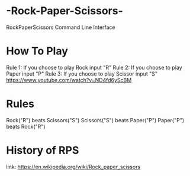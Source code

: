 # -Rock-Paper-Scissors-
 RockPaperScissors Command Line Interface

 # How To Play 
 Rule 1: If you choose to play Rock input "R"
 Rule 2: If you choose to play Paper input "P"
 Rule 3: If you choose to play Scissor input "S"
https://www.youtube.com/watch?v=ND4fd6yScBM
 # Rules
 Rock("R") beats Scissors("S")
 Scissors("S") beats Paper("P")
 Paper("P") beats Rock("R")

 # History of RPS
 link: https://en.wikipedia.org/wiki/Rock_paper_scissors
